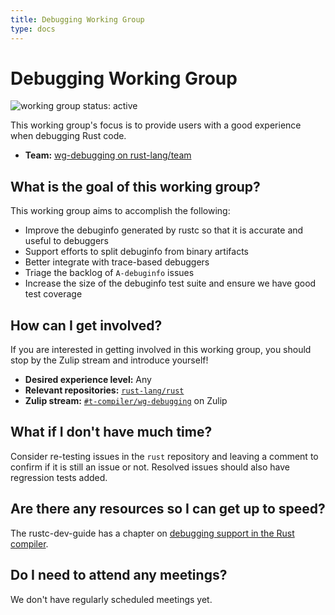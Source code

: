```yaml
---
title: Debugging Working Group
type: docs
---
```

# Debugging Working Group
![working group status: active][status]

This working group's focus is to provide users with a good experience when debugging Rust code.

- **Team:** [wg-debugging on rust-lang/team](https://github.com/rust-lang/team/blob/master/teams/wg-debugging.toml)

[status]: https://img.shields.io/badge/status-active-brightgreen.svg?style=for-the-badge

## What is the goal of this working group?
This working group aims to accomplish the following:

- Improve the debuginfo generated by rustc so that it is accurate and useful to debuggers
- Support efforts to split debuginfo from binary artifacts
- Better integrate with trace-based debuggers
- Triage the backlog of `A-debuginfo` issues
- Increase the size of the debuginfo test suite and ensure we have good test coverage

## How can I get involved?
If you are interested in getting involved in this working group, you should stop by the Zulip stream and introduce yourself!

- **Desired experience level:** Any
- **Relevant repositories:** [`rust-lang/rust`][repo]
- **Zulip stream:** [`#t-compiler/wg-debugging`][zulip] on Zulip

[repo]: https://github.com/rust-lang/rust
[zulip]: https://rust-lang.zulipchat.com

## What if I don't have much time?
Consider re-testing issues in the `rust` repository and leaving a comment to confirm if it is still an issue or not.
Resolved issues should also have regression tests added.

## Are there any resources so I can get up to speed?

The rustc-dev-guide has a chapter on [debugging support in the Rust compiler](https://rustc-dev-guide.rust-lang.org/debugging-support-in-rustc.html).

## Do I need to attend any meetings?
We don't have regularly scheduled meetings yet.
